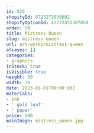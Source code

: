 ```yaml
---
id: 525
shopifyId: 8723272630602
shopifyOptionId: 47772451307850
order: 59
title: Mistress Queen
slug: mistress-queen
url: art-works/mistress-queen
aliases: []
categories:
- graphics
inStock: true
isVisible: true
height: 50
width: 70
date: 2023-01-01T00:00:00Z
materials:
- ink
- ' gold leaf'
- ' paper'
price: 500
mainImage: mistress_queen.jpg
---
```

